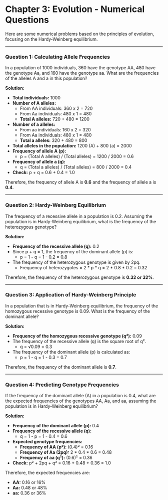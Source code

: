 # Chapter 3: Evolution - Numerical Questions

Here are some numerical problems based on the principles of evolution, focusing on the Hardy-Weinberg equilibrium.

---

### Question 1: Calculating Allele Frequencies

In a population of 1000 individuals, 360 have the genotype AA, 480 have the genotype Aa, and 160 have the genotype aa. What are the frequencies of the alleles A and a in this population?

**Solution:**

*   **Total individuals:** 1000
*   **Number of A alleles:**
    *   From AA individuals: 360 x 2 = 720
    *   From Aa individuals: 480 x 1 = 480
    *   **Total A alleles:** 720 + 480 = 1200
*   **Number of a alleles:**
    *   From aa individuals: 160 x 2 = 320
    *   From Aa individuals: 480 x 1 = 480
    *   **Total a alleles:** 320 + 480 = 800
*   **Total alleles in the population:** 1200 (A) + 800 (a) = 2000
*   **Frequency of allele A (p):**
    *   p = (Total A alleles) / (Total alleles) = 1200 / 2000 = 0.6
*   **Frequency of allele a (q):**
    *   q = (Total a alleles) / (Total alleles) = 800 / 2000 = 0.4
*   **Check:** p + q = 0.6 + 0.4 = 1.0

Therefore, the frequency of allele A is **0.6** and the frequency of allele a is **0.4**.

---

### Question 2: Hardy-Weinberg Equilibrium

The frequency of a recessive allele in a population is 0.2. Assuming the population is in Hardy-Weinberg equilibrium, what is the frequency of the heterozygous genotype?

**Solution:**

*   **Frequency of the recessive allele (q):** 0.2
*   Since p + q = 1, the frequency of the dominant allele (p) is:
    *   p = 1 - q = 1 - 0.2 = 0.8
*   The frequency of the heterozygous genotype is given by 2pq.
    *   Frequency of heterozygotes = 2 * p * q = 2 * 0.8 * 0.2 = 0.32

Therefore, the frequency of the heterozygous genotype is **0.32 or 32%**.

---

### Question 3: Application of Hardy-Weinberg Principle

In a population that is in Hardy-Weinberg equilibrium, the frequency of the homozygous recessive genotype is 0.09. What is the frequency of the dominant allele?

**Solution:**

*   **Frequency of the homozygous recessive genotype (q²):** 0.09
*   The frequency of the recessive allele (q) is the square root of q².
    *   q = √0.09 = 0.3
*   The frequency of the dominant allele (p) is calculated as:
    *   p = 1 - q = 1 - 0.3 = 0.7

Therefore, the frequency of the dominant allele is **0.7**.

---

### Question 4: Predicting Genotype Frequencies

If the frequency of the dominant allele (A) in a population is 0.4, what are the expected frequencies of the genotypes AA, Aa, and aa, assuming the population is in Hardy-Weinberg equilibrium?

**Solution:**

*   **Frequency of the dominant allele (p):** 0.4
*   **Frequency of the recessive allele (q):**
    *   q = 1 - p = 1 - 0.4 = 0.6
*   **Expected genotype frequencies:**
    *   **Frequency of AA (p²):** (0.4)² = 0.16
    *   **Frequency of Aa (2pq):** 2 * 0.4 * 0.6 = 0.48
    *   **Frequency of aa (q²):** (0.6)² = 0.36
*   **Check:** p² + 2pq + q² = 0.16 + 0.48 + 0.36 = 1.0

Therefore, the expected frequencies are:
*   **AA:** 0.16 or 16%
*   **Aa:** 0.48 or 48%
*   **aa:** 0.36 or 36%
